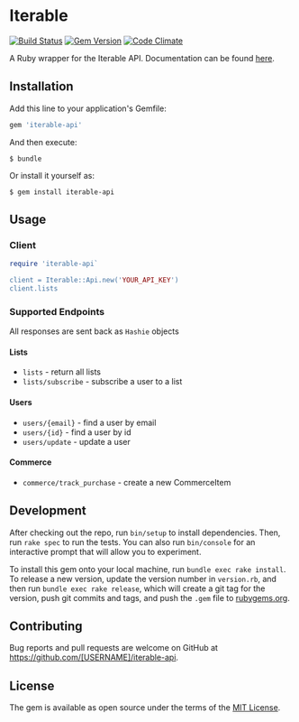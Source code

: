 # Iterable

[![Build Status](https://travis-ci.org/revvco/iterable-api?branch=master)](https://travis-ci.org/revvco/iterable-api) [![Gem Version](https://badge.fury.io/rb/iterable-api)](https://badge.fury.io/rb/iterable-api) [![Code Climate](https://codeclimate.com/github/revvco/iterable-api/badges/gpa.svg)](https://codeclimate.com/github/revvco/iterable-api)

A Ruby wrapper for the Iterable API. Documentation can be found [here](https://api.iterable.com/api/docs).

## Installation

Add this line to your application's Gemfile:

```ruby
gem 'iterable-api'
```

And then execute:

    $ bundle

Or install it yourself as:

    $ gem install iterable-api

## Usage

### Client

```ruby
require 'iterable-api`

client = Iterable::Api.new('YOUR_API_KEY')
client.lists
```

### Supported Endpoints

All responses are sent back as `Hashie` objects

#### Lists

* `lists` - return all lists
* `lists/subscribe` -  subscribe a user to a list

#### Users

* `users/{email}` - find a user by email
* `users/{id}` - find a user by id
* `users/update` - update a user

#### Commerce

* `commerce/track_purchase` - create a new CommerceItem

## Development

After checking out the repo, run `bin/setup` to install dependencies. Then, run `rake spec` to run the tests. You can also run `bin/console` for an interactive prompt that will allow you to experiment.

To install this gem onto your local machine, run `bundle exec rake install`. To release a new version, update the version number in `version.rb`, and then run `bundle exec rake release`, which will create a git tag for the version, push git commits and tags, and push the `.gem` file to [rubygems.org](https://rubygems.org).

## Contributing

Bug reports and pull requests are welcome on GitHub at https://github.com/[USERNAME]/iterable-api.


## License

The gem is available as open source under the terms of the [MIT License](http://opensource.org/licenses/MIT).

